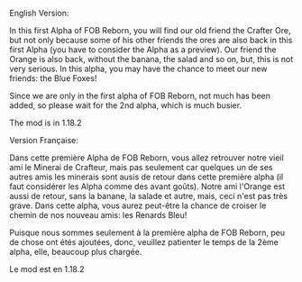 English Version:

In this first Alpha of FOB Reborn, you will find our old friend the Crafter Ore, but not only because some of his other friends the ores are also back in this first Alpha (you have to consider the Alpha as a preview). Our friend the Orange is also back, without the banana, the salad and so on, but, this is not very serious. In this alpha, you may have the chance to meet our new friends: the Blue Foxes!

Since we are only in the first alpha of FOB Reborn, not much has been added, so please wait for the 2nd alpha, which is much busier.

The mod is in 1.18.2

 

Version Française:

Dans cette première Alpha de FOB Reborn, vous allez retrouver notre vieil ami le Minerai de Crafteur, mais pas seulement car quelques un de ses autres amis les minerais sont ausis de retour dans cette première alpha (il faut considérer les Alpha comme des avant goûts). Notre ami l'Orange est aussi de retour, sans la banane, la salade et autre, mais, ceci n'est pas très grave. Dans cette alpha, vous aurez peut-être la chance de croiser le chemin de nos nouveau amis: les Renards Bleu!

Puisque nous sommes seulement à la première alpha de FOB Reborn, peu de chose ont étés ajoutées, donc, veuillez patienter le temps de la 2ème alpha, elle, beaucoup plus chargée.

Le mod est en 1.18.2
